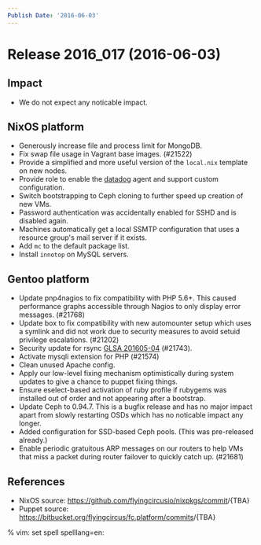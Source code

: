 ```yaml
---
Publish Date: '2016-06-03'
---
```


# Release 2016_017 (2016-06-03)

## Impact

- We do not expect any noticable impact.

## NixOS platform

- Generously increase file and process limit for MongoDB.
- Fix swap file usage in Vagrant base images. (#21522)
- Provide a simplified and more useful version of the
  `local.nix` template on new nodes.
- Provide role to enable the [datadog](https://www.datadoghq.com) agent
  and support custom configuration.
- Switch bootstrapping to Ceph cloning to further speed up creation of new
  VMs.
- Password authentication was accidentally enabled for SSHD and is disabled
  again.
- Machines automatically get a local SSMTP configuration that uses a resource
  group's mail server if it exists.
- Add `mc` to the default package list.
- Install `innotop` on MySQL servers.

## Gentoo platform

- Update pnp4nagios to fix compatibility with PHP 5.6+. This caused
  performance graphs accessible through Nagios to only display error
  messages. (#21768)
- Update box to fix compatibility with new automounter setup which
  uses a symlink and did not work due to security measures to avoid
  setuid privilege escalations. (#21202)
- Security update for rsync [GLSA 201605-04](https://glsa.gentoo.org/glsa/201605-04) (#21743).
- Activate mysqli extension for PHP (#21574)
- Clean unused Apache config.
- Apply our low-level fixing mechanism optimistically during system
  updates to give a chance to puppet fixing things.
- Ensure eselect-based activation of ruby profile if rubygems was
  installed out of order and not appearing after a bootstrap.
- Update Ceph to 0.94.7. This is a bugfix release and has no major impact
  apart from slowly restarting OSDs which has no noticable impact any
  longer.
- Added configuration for SSD-based Ceph pools. (This was pre-released
  already.)
- Enable periodic gratuitous ARP messages on our routers to help VMs that
  miss a packet during router failover to quickly catch up. (#21681)

## References

- NixOS source:
  <https://github.com/flyingcircusio/nixpkgs/commit>/\{TBA}
- Puppet source:
  <https://bitbucket.org/flyingcircus/fc.platform/commits>/\{TBA}

% vim: set spell spelllang=en:
